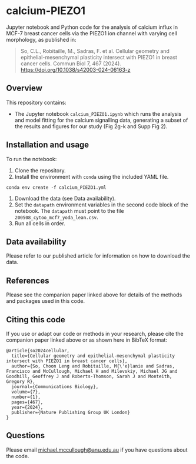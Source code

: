 # calcium-PIEZO1
Jupyter notebook and Python code for the analysis of calcium influx in MCF-7 breast cancer cells via the PIEZO1 ion channel with varying cell morphology, as published in:

> So, C.L., Robitaille, M., Sadras, F. et al. Cellular geometry and epithelial-mesenchymal plasticity intersect with PIEZO1 in breast cancer cells. Commun Biol 7, 467 (2024). https://doi.org/10.1038/s42003-024-06163-z

## Overview
This repository contains:
* The Jupyter notebook `calcium_PIEZO1.ipynb` which runs the analysis and model fitting for the calcium signalling data, generating a subset of the results and  figures for our study (Fig 2g-k and Supp Fig 2).

## Installation and usage
To run the notebook:
1. Clone the repository.
1. Install the environment with `conda` using the included YAML file.
``` 
conda env create -f calcium_PIEZO1.yml
```
1. Download the data (see Data availability).
1. Set the `datapath` environment variables in the second code block of the notebook. The `datapath` must point to the file `200508_cytoo_mcf7_yoda_lean.csv`.
1. Run all cells in order.

## Data availability
Please refer to our published article for information on how to download the data.

## References
Please see the companion paper linked above for details of the methods and packages used in this code.

## Citing this code
If you use or adapt our code or methods in your research, please cite the companion paper linked above or as shown here in BibTeX format:
```
@article{so2024cellular,
  title={Cellular geometry and epithelial-mesenchymal plasticity intersect with PIEZO1 in breast cancer cells},
  author={So, Choon Leng and Robitaille, M{\'e}lanie and Sadras, Francisco and McCullough, Michael H and Milevskiy, Michael JG and Goodhill, Geoffrey J and Roberts-Thomson, Sarah J and Monteith, Gregory R},
  journal={Communications Biology},
  volume={7},
  number={1},
  pages={467},
  year={2024},
  publisher={Nature Publishing Group UK London}
}
```

## Questions
Please email michael.mccullough@anu.edu.au if you have questions about the code.
